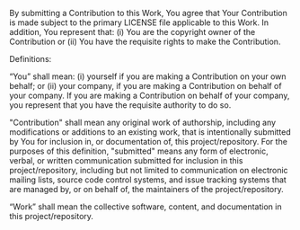 By submitting a Contribution to this Work, You agree that Your Contribution is made subject to the primary LICENSE file applicable to this Work. In addition, You represent that: (i) You are the copyright owner of the Contribution or (ii) You have the requisite rights to make the Contribution.

Definitions:

“You” shall mean: (i) yourself if you are making a Contribution on your own behalf; or (ii) your company, if you are making a Contribution on behalf of your company. If you are making a Contribution on behalf of your company, you represent that you have the requisite authority to do so.

"Contribution" shall mean any original work of authorship, including any modifications or additions to an existing work, that is intentionally submitted by You for inclusion in, or documentation of, this project/repository. For the purposes of this definition, "submitted" means any form of electronic, verbal, or written communication submitted for inclusion in this project/repository, including but not limited to communication on electronic mailing lists, source code control systems, and issue tracking systems that are managed by, or on behalf of, the maintainers of the project/repository.

“Work” shall mean the collective software, content, and documentation in this project/repository.
